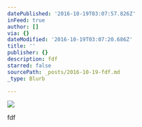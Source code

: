 ```yaml
---
datePublished: '2016-10-19T03:07:57.826Z'
inFeed: true
author: []
via: {}
dateModified: '2016-10-19T03:07:20.686Z'
title: ''
publisher: {}
description: fdf
starred: false
sourcePath: _posts/2016-10-19-fdf.md
_type: Blurb

---
```

![](https://the-grid-user-content.s3-us-west-2.amazonaws.com/9860bb22-03b5-4c07-aebb-a024a61e8d8f.jpg)

fdf